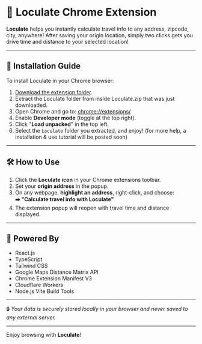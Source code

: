 # 🚗 Loculate Chrome Extension

**Loculate** helps you instantly calculate travel info to any address, zipcode, city, anywhere! After saving your origin location, simply two clicks gets you drive time and distance to your selected location!

---

## 🧭 Installation Guide

To install Loculate in your Chrome browser:

1. [Download the extension folder](https://github.com/wtruong0/Loculate/releases/latest/download/Loculate.zip).
2. Extract the Loculate folder from inside Loculate.zip that was just downloaded.
3. Open Chrome and go to: [chrome://extensions/](chrome://extensions)
4. Enable **Developer mode** (toggle at the top right).
5. Click "**Load unpacked**" in the top left.
6. Select the `Loculate` folder you extracted, and enjoy!
(for more help, a installation & use tutorial will be posted soon)

---

## 🛠️ How to Use

1. Click the **Loculate icon** in your Chrome extensions toolbar.
2. Set your **origin address** in the popup.
3. On any webpage, **highlight an address**, right-click, and choose:  
   **➡️ "Calculate travel info with Loculate"**
4. The extension popup will reopen with travel time and distance displayed.

---

## 📍 Powered By

- React.js
- TypeScript
- Tailwind CSS
- Google Maps Distance Matrix API
- Chrome Extension Manifest V3 
- Cloudflare Workers
- Node.js Vite Build Tools

---

🔒 *Your data is securely stored locally in your browser and never saved to any external server.*

---

Enjoy browsing with **Loculate**!